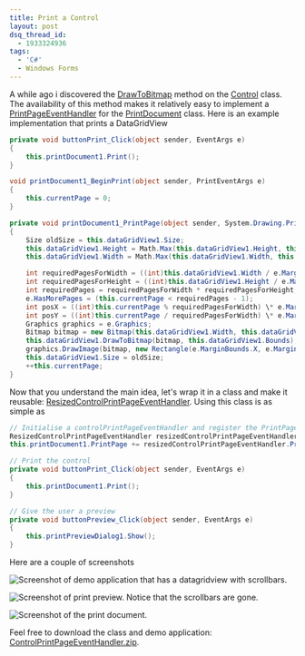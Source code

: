 ```yaml
---
title: Print a Control
layout: post
dsq_thread_id:
  - 1933324936
tags:
  - 'C#'
  - Windows Forms
---
```

A while ago i discovered the [DrawToBitmap](http://msdn2.microsoft.com/en-us/library/system.windows.forms.control.drawtobitmap.aspx) method on the [Control](http://msdn2.microsoft.com/en-us/library/system.windows.forms.control.aspx) class. The availability of this method makes it relatively easy to implement a [PrintPageEventHandler](http://msdn2.microsoft.com/en-us/library/system.drawing.printing.printpageeventhandler.aspx) for the [PrintDocument](http://msdn2.microsoft.com/en-us/library/system.drawing.printing.printdocument.aspx) class. Here is an example implementation that prints a DataGridView

```csharp
private void buttonPrint_Click(object sender, EventArgs e)
{
	this.printDocument1.Print();
}

void printDocument1_BeginPrint(object sender, PrintEventArgs e)
{
	this.currentPage = 0;
}

private void printDocument1_PrintPage(object sender, System.Drawing.Printing.PrintPageEventArgs e)
{
	Size oldSize = this.dataGridView1.Size;
	this.dataGridView1.Height = Math.Max(this.dataGridView1.Height, this.dataGridView1.PreferredSize.Height);
	this.dataGridView1.Width = Math.Max(this.dataGridView1.Width, this.dataGridView1.PreferredSize.Width);

	int requiredPagesForWidth = ((int)this.dataGridView1.Width / e.MarginBounds.Width) + 1;
	int requiredPagesForHeight = ((int)this.dataGridView1.Height / e.MarginBounds.Height) + 1;
	int requiredPages = requiredPagesForWidth * requiredPagesForHeight;
	e.HasMorePages = (this.currentPage < requiredPages - 1); 
	int posX = ((int)this.currentPage % requiredPagesForWidth) \* e.MarginBounds.Width; 
	int posY = ((int)this.currentPage / requiredPagesForWidth) \* e.MarginBounds.Height; 
	Graphics graphics = e.Graphics; 
	Bitmap bitmap = new Bitmap(this.dataGridView1.Width, this.dataGridView1.Height); 
	this.dataGridView1.DrawToBitmap(bitmap, this.dataGridView1.Bounds); 
	graphics.DrawImage(bitmap, new Rectangle(e.MarginBounds.X, e.MarginBounds.Y, e.MarginBounds.Width, e.MarginBounds.Height), new Rectangle(posX, posY, e.MarginBounds.Width, e.MarginBounds.Height), GraphicsUnit.Pixel); 
	this.dataGridView1.Size = oldSize; 
	++this.currentPage; 
}
``` 

Now that you understand the main idea, let's wrap it in a class and make it reusable: [ResizedControlPrintPageEventHandler](http://www.timvw.be/wp-content/code/csharp/ResizedControlPrintPageEventHandler.txt). Using this class is as simple as

```csharp
// Initialise a controlPrintPageEventHandler and register the PrintPage method...
ResizedControlPrintPageEventHandler resizedControlPrintPageEventHandler = new ResizedControlPrintPageEventHandler(this.dataGridView1);
this.printDocument1.PrintPage += resizedControlPrintPageEventHandler.PrintPage;

// Print the control
private void buttonPrint_Click(object sender, EventArgs e)
{
	this.printDocument1.Print();
}

// Give the user a preview
private void buttonPreview_Click(object sender, EventArgs e)
{
	this.printPreviewDialog1.Show();
}
```

Here are a couple of screenshots

![Screenshot of demo application that has a datagridview with scrollbars.](http://www.timvw.be/wp-content/images/print-datagridview1.gif)
  
![Screenshot of print preview. Notice that the scrollbars are gone.](http://www.timvw.be/wp-content/images/print-datagridview2.gif)
  
![Screenshot of the print document.](http://www.timvw.be/wp-content/images/print-datagridview3.gif)

Feel free to download the class and demo application: [ControlPrintPageEventHandler.zip](http://www.timvw.be/wp-content/code/csharp/ControlPrintPageEventHandler.zip).
